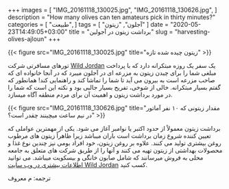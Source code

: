 +++
images = [
  "IMG_20161118_130025.jpg",
  "IMG_20161118_130626.jpg",
]
description = "How many olives can ten amateurs pick in thirty minutes?"
categories = [
  "طبیعت",
]
tags = [
  "آجلون",
  "زیتون"
]
date = "2020-05-23T14:49:05+03:00"
title = "برداشت زیتون در آجولین"
slug = "harvesting-olives-ajloun"
+++

{{< figure src="IMG_20161118_130025.jpg" title="زیتون چیده شده تازه" >}}

تورهای مسافرتی شرکت [Wild Jordan][wildjordan] یک سفر یک روزه مبتکرانه دارد که با پرداخت مبلغی شما را برای چیدن زیتون به مزرعه ای در آجلون میبرد که در آنجا خانواده ای که صاحب مزرعه است به بیرون می آید تا شما را تماشا کند و راهنمایی کند! همانطور که گفتم بسیار مبتکرانه. خالی از شوخی، تفریح بسیار جالبی بود و نکته این است که شما را در مورد برداشت زیتون و اهمیت آن برای مردم منطقه آگاه میسازد.

<!--more-->

{{< figure src="IMG_20161118_130626.jpg" title="مقدار زیتونی که ۱۰ نفر آماتور در نیم ساعت میچینند چقدر است؟" >}}

برداشت زیتون معمولاً از حدود اکتبر یا نوامبر آغاز می شود. یکی از مهمترین عواملی که تعیین کننده شروع زمان برداشت است باران میباشد  زیرا ظاهراً زیتون های مرطوب روغن بیشتری تولید می کنند. علاوه بر روغن زیتون، خود افراد بومی نیز چندین نوع غذا و محصولات بهداشتی از زیتون تهیه می کنند و آنها را از طریق شرکت های متعلق به جامعه محلی به فروش میرسانند که شامل صابون خانگی و بیسکویت میباشد. می توانید [اطلاعات بیشتری در وب سایت Wild Jordan][forestreserve] کسب کنید.

ترجمه: م معروف

[wildjordan]: https://wildjordan.com/
[forestreserve]: https://wildjordan.com/content/ajloun-forest-reserve-1
